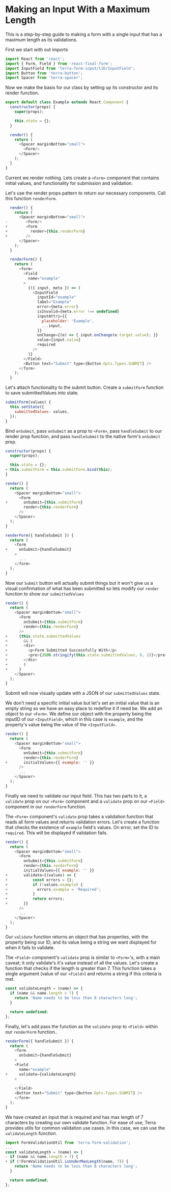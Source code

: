 # Making an Input With a Maximum Length

This is a step-by-step guide to making a form with a single input that has a maximum length as its validations.

First we start with out imports
```javascript
import React from 'react';
import { Form, Field } from 'react-final-form';
import InputField from 'terra-form-input/lib/InputField';
import Button from 'terra-button';
import Spacer from 'terra-spacer';
```

Now we make the basis for our class by setting up its constructor and its render function.
```javascript
export default class Example extends React.Component {
  constructor(props) {
    super(props);

    this.state = {};
  }

  render() {
    return (
      <Spacer marginBottom="small">
        <Form/>
      </Spacer>
    );
  }
}
```

Current we render nothing. Lets create a `<Form>` component that contains initial values, and functionality for submission and validation.

Let's use the render props pattern to return our necessary components. Call this function `renderForm`.
```javascript
  render() {
    return (
      <Spacer marginBottom="small">
-        <Form/>
+        <Form
+          render={this.renderForm}
+        />
      </Spacer>
    );
  }

  renderForm() {
    return (
      <form>
        <Field
          name="example"
        >
          {({ input, meta }) => (
            <InputField
              inputId="example"
              label="Example"
              error={meta.error}
              isInvalid={meta.error !== undefined}
              inputAttrs={{
                placeholder: 'Example',
                ...input,
              }}
              onChange={(e) => { input.onChange(e.target.value); }}
              value={input.value}
              required
            />
          )}
        </Field>
        <Button text="Submit" type={Button.Opts.Types.SUBMIT} />
      </form>
    );
  }
```

Let's attach functionality to the submit button. Create a `submitForm` function to save submittedValues into state.

```javascript
submitForm(values) {
  this.setState({
    submittedValues: values,
  });
}
```

Bind `onSubmit`, pass `onSubmit` as a prop to `<Form>`, pass `handleSubmit` to our render prop function, and pass `handleSubmit` to the native form's `onSubmit` prop.

```javascript
constructor(props) {
  super(props);

  this.state = {};
+ this.submitForm = this.submitForm.bind(this);
}

render() {
  return (
    <Spacer marginBottom="small">
      <Form
+       onSubmit={this.submitForm}
        render={this.renderForm}
      />
    </Spacer>
  );
}

renderForm({ handleSubmit }) {
  return (
    <form
+     onSubmit={handleSubmit}
    >
      ...
    </form>
  );
}
```

Now our `Submit` button will actually submit things but it won't give us a visual confirmation of what has been submitted so lets modify our `render` function to show our `submittedValues`

```javascript
render() {
  return (
    <Spacer marginBottom="small">
      <Form
        onSubmit={this.submitForm}
        render={this.renderForm}
      />
+     {this.state.submittedValues
+       && (
+       <div>
+         <p>Form Submitted Successfully With</p>
+         <pre>{JSON.stringify(this.state.submittedValues, 0, 2)}</pre>
+       </div>
+       )
+     }
    </Spacer>
  );
}
```

Submit will now visually update with a JSON of our `submittedValues` state.

We don't need a specific initial value but let's set an initial value that is an empty string so we have an easy place to redefine it if need be. We add an object to our `<Form>`. We define our object with the property being the inputID of our `<InputField>`, which in this case is `example`, and the property's value being the value of the `<InputField>`.
```javascript
render() {
  return (
    <Spacer marginBottom="small">
      <Form
        onSubmit={this.submitForm}
        render={this.renderForm}
+       initialValues={{ example: '' }}
      />
      ...
    </Spacer>
  );
}
```

Finally we need to validate our input field. This has two parts to it, a `validate` prop on our `<Form>` component and a `validate` prop on our `<Field>` component in our `renderForm` function.

The `<Form>` component's `validate` prop takes a validation function that reads all form values and returns validation errors. Let's create a function that checks the existence of `example` field's values. On error, set the ID to `required`. This will be displayed if validation fails.

```javascript
render() {
  return (
    <Spacer marginBottom="small">
      <Form
        onSubmit={this.submitForm}
        render={this.renderForm}
        initialValues={{ example: '' }}
+       validate={(values) => {
+           const errors = {};
+           if (!values.example) {
+             errors.example = 'Required';
+           }
+           return errors;
+       }}
      />
      ...
    </Spacer>
  );
}
```

Our `validate` function returns an object that has properties, with the property being our ID, and its value being a string we want displayed for when it fails to validate.

The `<Field>` component's `validate` prop is similar to `<Form>`'s, with a main caveat; it only validate's it's value instead of all the values. Let's create a function that checks if the length is greater than 7. This function takes a single argument (value of our `<Field>`) and returns a string if this criteria is met.

```javascript
const validateLength = (name) => {
  if (name && name.length > 7) {
    return 'Name needs to be less than 8 characters long';
  }

  return undefined;
};
```

Finally, let's add pass the function as the `validate` prop to `<Field>` within our `renderForm` function..

```javascript
renderForm({ handleSubmit }) {
  return (
    <form
      onSubmit={handleSubmit}
    >
    <Field
      name="example"
+     validate={validateLength}
    >
      ...
    </Field>
    <Button text="Submit" type={Button.Opts.Types.SUBMIT} />
    </form>
  );
}
```

We have created an input that is required and has max length of 7 characters by creating our own validate function. For ease of use, Terra provides utils for common validation use cases. In this case, we can use the `validateLength` function.

```javascript
import FormValidationUtil from 'terra-form-validation';
...
const validateLength = (name) => {
- if (name && name.length > 7) {
+ if (!FormValidationUtil.isUnderMaxLength(name, 7)) {
    return 'Name needs to be less than 8 characters long';
  }

  return undefined;
};
```
